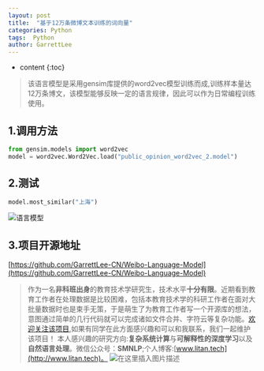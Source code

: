 ```yaml
---
layout: post
title:  "基于12万条微博文本训练的词向量"
categories: Python
tags:  Python
author: GarrettLee
---
```


* content
{:toc}
> 该语言模型是采用gensim库提供的word2vec模型训练而成,训练样本量达12万条博文，该模型能够反映一定的语言规律，因此可以作为日常编程训练使用。
## 1.调用方法
```python
from gensim.models import word2vec
model = word2vec.Word2Vec.load("public_opinion_word2vec_2.model")
```
## 2.测试
```python
model.most_similar("上海")
```
![语言模型](https://img-blog.csdnimg.cn/20200518093548420.png)
## 3.项目开源地址
[https://github.com/GarrettLee-CN/Weibo-Language-Model](https://github.com/GarrettLee-CN/Weibo-Language-Model)
>作为一名**非科班出身**的教育技术学研究生，技术水平**十分有限**。近期看到教育工作者在处理数据是比较困难，包括本教育技术学的科研工作者在面对大批量数据时也是束手无策，于是萌生了为教育工作者写一个开源库的想法，意图通过简单的几行代码就可以完成诸如文件合并、字符云等复杂功能。[欢迎关注该项目](https://github.com/GarrettLee-CN/Open-Source-Program-for-Educational-Technology),如果有同学在此方面感兴趣和可以和我联系，我们一起维护该项目！
本人感兴趣的研究方向:**复杂系统计算**与**可解释性的深度学习**以及**自然语言处理**。微信公众号：**SMNLP**;个人博客:[www.litan.tech](http://www.litan.tech)。
![在这里插入图片描述](https://img-blog.csdnimg.cn/20200520095930571.png)